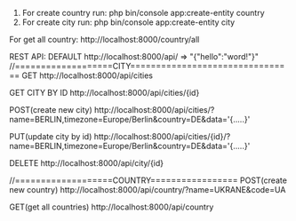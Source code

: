1. For create country run:
php bin/console app:create-entity country
2. For create city run:
php bin/console app:create-entity city

For get all country:
http://localhost:8000/country/all

REST API:
DEFAULT
http://localhost:8000/api/   => "{\"hello\":\"word!\"}"
//===================CITY================================
GET
http://localhost:8000/api/cities

GET CITY BY ID
http://localhost:8000/api/cities/{id}

POST(create new city)
http://localhost:8000/api/cities/?name=BERLIN,timezone=Europe/Berlin&country=DE&data='{.....}'

PUT(update city by id) 
http://localhost:8000/api/cities/{id}/?name=BERLIN,timezone=Europe/Berlin&country=DE&data='{.....}'

DELETE
http://localhost:8000/api/city/{id}

//===================COUNTRY=================
POST(create new country)
http://localhost:8000/api/country/?name=UKRANE&code=UA

GET(get all countries)
http://localhost:8000/api/country
